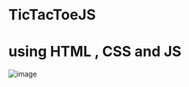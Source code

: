 # TicTacToeJS

# using HTML , CSS and JS

![image](https://github.com/OMAR-ABU-SNINEH/TicTacToeJS/assets/85748576/dd361115-d1de-46b2-9dcc-7caa5eb752a1)
